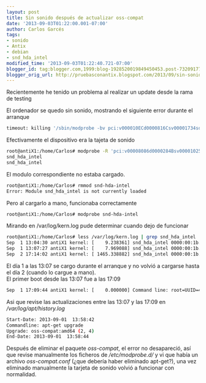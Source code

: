 ```yaml
---
layout: post
title: Sin sonido después de actualizar oss-compat
date: '2013-09-03T01:22:00.001-07:00'
author: Carlos Garcés
tags:
- sonido
- Antix
- debian
- snd_hda_intel
modified_time: '2013-09-03T01:22:40.721-07:00'
blogger_id: tag:blogger.com,1999:blog-1928520019849450453.post-7320917716993357970
blogger_orig_url: http://pruebasconantix.blogspot.com/2013/09/sin-sonido-despues-de-actualizar-oss.html
---
```


Recientemente he tenido un problema al realizar un update desde la rama de
testing  
  
El ordenador se quedo sin sonido, mostrando el siguiente error durante el
arranque

```bash 
timeout: killing '/sbin/modprobe -bv pci:v000010ECd0000816Csv00001734sd00001178bc0Csc07i01' [594]  
```

<!-- leer mas -->
  
Efectivamente el dispositivo era la tajeta de sonido  
      
```bash 
root@antiX1:/home/Carlos# modprobe -R 'pci:v00008086d0000284Bsv00001025sd00000136bc04sc03i00'  
snd_hda_intel  
snd_hda_intel  
```

El modulo correspondiente no estaba cargado.  
  
```bash 
root@antiX1:/home/Carlos# rmmod snd-hda-intel  
Error: Module snd_hda_intel is not currently loaded  
```
  
Pero al cargarlo a mano, funcionaba correctamente  
  
```bash 
root@antiX1:/home/Carlos# modprobe snd-hda-intel  
```

Mirando en /var/log/kern.log pude determinar cuando dejo de funcionar  
  
```bash 
root@antiX1:/home/Carlos# less /var/log/kern.log | grep snd_hda_intel  
Sep  1 13:04:30 antiX1 kernel: [    9.238361] snd_hda_intel 0000:00:1b.0: irq 46 for MSI/MSI-X  
Sep  1 13:07:27 antiX1 kernel: [    7.969088] snd_hda_intel 0000:00:1b.0: irq 45 for MSI/MSI-X  
Sep  2 17:14:02 antiX1 kernel: [ 1465.338882] snd_hda_intel 0000:00:1b.0: irq 47 for MSI/MSI-X  
```  
    
El día 1 a las 13:07 se cargo durante el arranque y no volvió a cargarse hasta
el día 2 (cuando lo cargue a mano).  
El primer boot desde las 13:07 fue a las 17:09  
  
```bash 
Sep  1 17:09:44 antiX1 kernel: [    0.000000] Command line: root=UUID=419ad2c2-a347-4b58-ad65-eee0c6e57bbe ro pcie_aspm=force quiet  
```  
      
Asi que revise las actualizaciones entre las 13:07 y las 17:09 en _/var/log/apt/history.log_  
  
```bash 
Start-Date: 2013-09-01  13:58:42  
Commandline: apt-get upgrade  
Upgrade: oss-compat:amd64 (2, 4)  
End-Date: 2013-09-01  13:58:44  
```    

Después de eliminar el paquete _oss-compat_, el error no desapareció, así que
revise manualmente los ficheros de _/etc/modprobe.d/_ y vi que había un
archivo _oss-compat.conf_ (¿que debería haber eliminado apt-get?), una vez
eliminado manualmente la tarjeta de sonido volvió a funcionar con normalidad.
